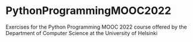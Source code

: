 # PythonProgrammingMOOC2022
Exercises for the Python Programming MOOC 2022 course offered by the Department of Computer Science at the University of Helsinki 
